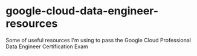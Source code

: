 # google-cloud-data-engineer-resources
Some of useful resources I'm using to pass the Google Cloud Professional Data Engineer Certification Exam
